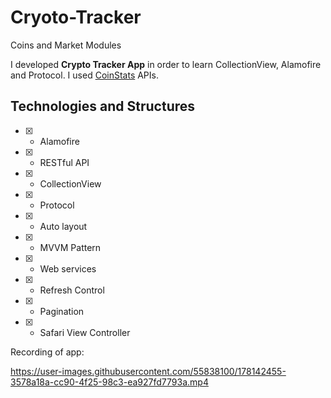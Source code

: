 # Cryoto-Tracker
Coins and Market Modules

I developed **Crypto Tracker App** in order to learn CollectionView, Alamofire and Protocol. I used [CoinStats](https://coinstats.app) APIs. 

## Technologies and Structures


 - [x] - Alamofire
 - [x] - RESTful API
 - [x] - CollectionView
 - [x] - Protocol
 - [x] - Auto layout
 - [x] - MVVM Pattern
 - [x] - Web services
 - [x] - Refresh Control
 - [x] - Pagination
 - [x] - Safari View Controller

 
 
 Recording of app:

https://user-images.githubusercontent.com/55838100/178142455-3578a18a-cc90-4f25-98c3-ea927fd7793a.mp4


